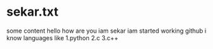 # sekar.txt
some content
 hello how are you
 iam sekar
 iam started working github
i know languages like
1.python
2.c
3.c++
